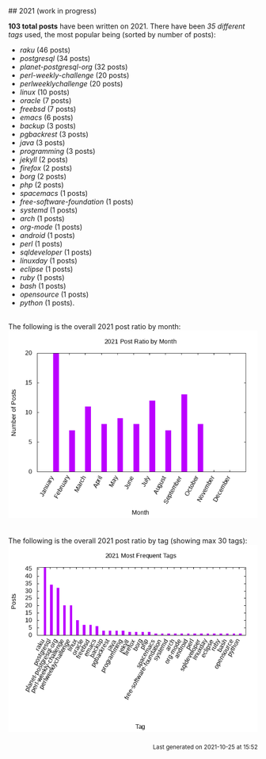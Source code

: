 <a name="2021" />
## 2021 (work in progress)

**103 total posts** have been written on 2021.
There have been *35 different tags* used, the most
popular being (sorted by number of posts):
 
- *raku* (46 posts)  
- *postgresql* (34 posts)  
- *planet-postgresql-org* (32 posts)  
- *perl-weekly-challenge* (20 posts)  
- *perlweeklychallenge* (20 posts)  
- *linux* (10 posts)  
- *oracle* (7 posts)  
- *freebsd* (7 posts)  
- *emacs* (6 posts)  
- *backup* (3 posts)  
- *pgbackrest* (3 posts)  
- *java* (3 posts)  
- *programming* (3 posts)  
- *jekyll* (2 posts)  
- *firefox* (2 posts)  
- *borg* (2 posts)  
- *php* (2 posts)  
- *spacemacs* (1 posts)  
- *free-software-foundation* (1 posts)  
- *systemd* (1 posts)  
- *arch* (1 posts)  
- *org-mode* (1 posts)  
- *android* (1 posts)  
- *perl* (1 posts)  
- *sqldeveloper* (1 posts)  
- *linuxday* (1 posts)  
- *eclipse* (1 posts)  
- *ruby* (1 posts)  
- *bash* (1 posts)  
- *opensource* (1 posts)  
- *python* (1 posts).<br/>
<br/>
The following is the overall 2021 post ratio by month:
<br/>
    <center>
      <img src="/images/stats/2021-months.png" alt="2021 post ratio per month" />
    </center>
<br/>

<br/>
The following is the overall 2021 post ratio by tag (showing max 30 tags):
<br/>
  <center>
    <img src="/images/stats/2021-tags.png" alt="2021 post ratio per tag" />
  </center>
<br/>

<div align="right">
<small>
Last generated on 2021-10-25 at 15:52
</small>
</div>

<br/>
